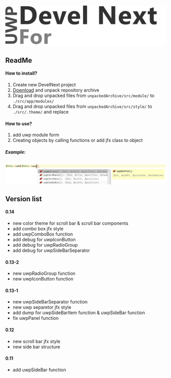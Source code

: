 
![UWPForDevelNext](https://github.com/era312/UWP-For-DevelNext/blob/master/logo.png) 

## ReadMe
#### How to install?
1. Create new DevelNext project
2. [Download](https://github.com/era312/UWP-For-DevelNext/archive/master.zip) and unpack repository archive
3. Drag and drop unpacked files from ```unpackedArchive/src/module/``` to ```./src/app/modules/```
4. Drag and drop unpacked files from ```unpackedArchive/src/style/``` to ```./src/.theme/``` and replace

#### How to use?
1. add uwp module form
2. Creating objects by calling functions or add jfx class to object
##### Example:
![Creating objects by calling functions](https://github.com/era312/UWP-For-DevelNext/blob/master/CellFunction.jpg) 

## Version list
#### 0.14
 * new color theme for scroll bar & scroll bar components
 * add combo box jfx style
 * add uwpComboBox function
 * add debug for uwpIconButton
 * add debug for uwpRadioGroup
 * add debug for uwpSideBarSeparator
#### 0.13-2
 * new uwpRadioGroup function
 * new uwpIconButton function
#### 0.13-1
 * new uwpSideBarSeparator function
 * new uwp separetor jfx style
 * add dump for uwpSideBarItem function & uwpSideBar function
 * fix uwpPanel function
#### 0.12
 * new scroll bar jfx style
 * new side bar structure
#### 0.11
 * add uwpSideBar function
